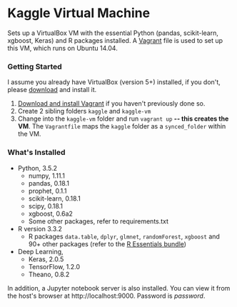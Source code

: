 Kaggle Virtual Machine
================================
Sets up a VirtualBox VM with the essential Python (pandas, scikit-learn, xgboost, Keras) and R packages installed.
A [Vagrant](https://www.vagrantup.com/) file is used to set up this VM, which runs on Ubuntu 14.04.

### Getting Started
I assume you already have VirtualBox (version 5+) installed, if you don't, please [download](https://www.virtualbox.org/wiki/Downloads) and install it.

1. [Download and install Vagrant](http://www.vagrantup.com/downloads.html) if you haven't previously done so.
2. Create 2 sibling folders `kaggle` and `kaggle-vm`
3. Change into the `kaggle-vm` folder and run `vagrant up` **-- this creates the VM**. The `Vagrantfile` maps the `kaggle` folder as a `synced_folder` within the VM.

### What's Installed

- Python, 3.5.2
  - numpy, 1.11.1
  - pandas, 0.18.1
  - prophet, 0.1.1
  - scikit-learn, 0.18.1
  - scipy, 0.18.1
  - xgboost, 0.6a2
  - Some other packages, refer to requirements.txt
- R version 3.3.2
  - R packages `data.table`, `dplyr`, `glmnet`, `randomForest`, `xgboost` and 90+ other packages (refer to the [R Essentials bundle](https://docs.continuum.io/anaconda/r-language-pkg-docs#r-essentials-bundle))
- Deep Learning,
  - Keras, 2.0.5
  - TensorFlow, 1.2.0
  - Theano, 0.8.2

In addition, a Jupyter notebook server is also installed. You can view it from the host's browser at http://localhost:9000. Password is *password*.
